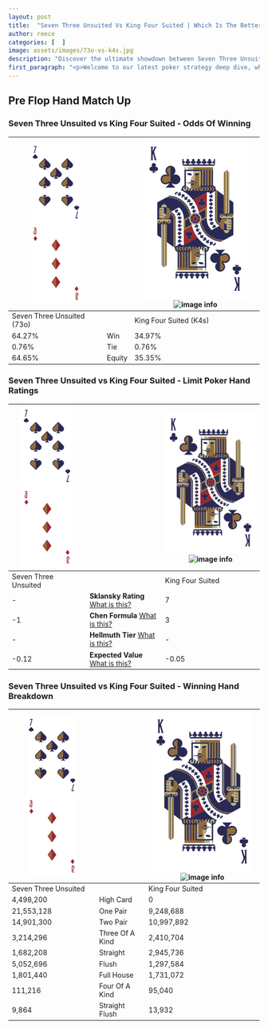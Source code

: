 ```yaml
---
layout: post
title:  "Seven Three Unsuited Vs King Four Suited | Which Is The Better Hand In Poker? A Complete Guide"
author: reece
categories: [  ]
image: assets/images/73o-vs-k4s.jpg
description: "Discover the ultimate showdown between Seven Three Unsuited and King Four Suited in poker! Uncover the odds, strategies, and scenarios where one hand triumphs over the other. Get ready to up your poker game with this thrilling analysis."
first_paragraph: "<p>Welcome to our latest poker strategy deep dive, where we're pitting two distinct hands against each other in a high-stakes showdown: Seven Three Unsuited vs King Four Suited.</p><p>In the dynamic world of poker, every decision counts, and knowing which hand holds the upper hand is key to your success at the table.</p><p>In this article, we'll dissect these two hands, explore the scenarios where one dominates the other, and equip you with the knowledge to make strategic choices that can tip the odds in your favor.</p><p>Get ready to unravel the intriguing dynamics of these poker hands and elevate your game to new heights.</p>"
---
```




[comment]: # (sp0)

## Pre Flop Hand Match Up

<div class="table hand-ratings" markdown="1"> 



### Seven Three Unsuited vs King Four Suited - Odds Of Winning


    
| ![image info](assets/images/hand1/7.png) ![image info](assets/images/hand1/3o.png) |  | ![image info](assets/images/hand2/K.png) ![image info](assets/images/hand2/4s.png) |
| -------- | -------- | -------- |
| Seven Three Unsuited (73o) |  | King Four Suited (K4s) |
| 64.27% | Win | 34.97% |
| 0.76% | Tie | 0.76% |
| 64.65% | Equity | 35.35% |




[comment]: # (sp1)



### Seven Three Unsuited vs King Four Suited - Limit Poker Hand Ratings


    
| ![image info](assets/images/hand1/7.png) ![image info](assets/images/hand1/3o.png) |  | ![image info](assets/images/hand2/K.png) ![image info](assets/images/hand2/4s.png) |
| -------- | -------- | -------- |
| Seven Three Unsuited |  | King Four Suited |
| - | **Sklansky Rating** [What is this?](/sklansky-rating-explained) | 7 |
| -1 | **Chen Formula** [What is this?](/chen-formula-explained) | 3 |
| - | **Hellmuth Tier** [What is this?](/Hellmuth-tier-explained) | - |
| -0.12 | **Expected Value** [What is this?](/expected-value-explained) | -0.05 |




[comment]: # (sp2)



### Seven Three Unsuited vs King Four Suited - Winning Hand Breakdown


    
| ![image info](assets/images/hand1/7.png) ![image info](assets/images/hand1/3o.png) |  | ![image info](assets/images/hand2/K.png) ![image info](assets/images/hand2/4s.png) |
| -------- | -------- | -------- |
| Seven Three Unsuited |  | King Four Suited |
| 4,498,200 | High Card | 0 |
| 21,553,128 | One Pair | 9,248,688 |
| 14,901,300 | Two Pair | 10,997,892 |
| 3,214,296 | Three Of A Kind | 2,410,704 |
| 1,682,208 | Straight | 2,945,736 |
| 5,052,696 | Flush | 1,297,584 |
| 1,801,440 | Full House | 1,731,072 |
| 111,216 | Four Of A Kind | 95,040 |
| 9,864 | Straight Flush | 13,932 |




[comment]: # (sp3)



</div>

[comment]: # (sp4)



[comment]: # (sp5)

